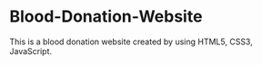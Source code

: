 # Blood-Donation-Website
This is a blood donation website created by using HTML5, CSS3, JavaScript.
